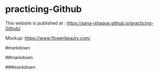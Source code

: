 # practicing-Github
This website is published at : https://sana-ishaque.github.io/practicing-Github/


Mockup: https://www.flowerbeauty.com/

#markdown

##markdown

###markdown
